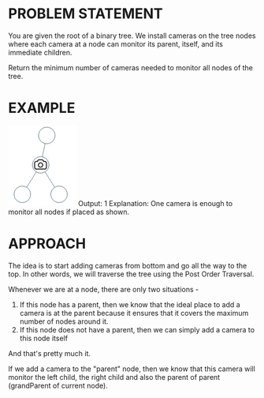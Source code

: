 # PROBLEM STATEMENT

You are given the root of a binary tree. We install cameras on the tree nodes where each camera at a node can monitor its parent, itself, and its immediate children.

Return the minimum number of cameras needed to monitor all nodes of the tree.

# EXAMPLE

![alt text](image.png)
Output: 1
Explanation: One camera is enough to monitor all nodes if placed as shown.

# APPROACH

The idea is to start adding cameras from bottom and go all the way to the top. In other words, we will traverse the tree using the Post Order Traversal.

Whenever we are at a node, there are only two situations -

  1. If this node has a parent, then we know that the ideal place to add a camera is at the parent because it ensures that it covers the maximum number of nodes around it.
  2. If this node does not have a parent, then we can simply add a camera to this node itself

And that's pretty much it.

If we add a camera to the "parent" node, then we know that this camera will monitor the left child, the right child and also the parent of parent (grandParent of current node).